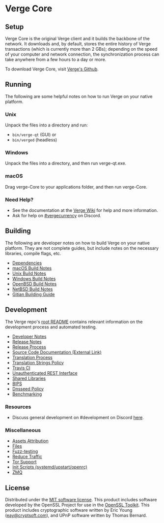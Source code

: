 Verge Core
=============

Setup
---------------------
Verge Core is the original Verge client and it builds the backbone of the network. It downloads and, by default, stores the entire history of Verge transactions (which is currently more than 2 GBs); depending on the speed of your computer and network connection, the synchronization process can take anywhere from a few hours to a day or more.

To download Verge Core, visit [Verge's Github](https://github.com/vergecurrency/VERGE/releases).

Running
---------------------
The following are some helpful notes on how to run Verge on your native platform.

### Unix

Unpack the files into a directory and run:

- `bin/verge-qt` (GUI) or
- `bin/verged` (headless)

### Windows

Unpack the files into a directory, and then run verge-qt.exe.

### macOS

Drag verge-Core to your applications folder, and then run verge-Core.

### Need Help?

* See the documentation at the [Verge Wiki](https://verge.zendesk.com)
for help and more information.
* Ask for help on [#vergecurrency](https://discord.gg/vergecurrency) on Discord.

Building
---------------------
The following are developer notes on how to build Verge on your native platform. They are not complete guides, but include notes on the necessary libraries, compile flags, etc.

- [Dependencies](dependencies.md)
- [macOS Build Notes](build-osx.md)
- [Unix Build Notes](build-unix.md)
- [Windows Build Notes](build-windows.md)
- [OpenBSD Build Notes](build-openbsd.md)
- [NetBSD Build Notes](build-netbsd.md)
- [Gitian Building Guide](gitian-building.md)

Development
---------------------
The Verge repo's [root README](/README.md) contains relevant information on the development process and automated testing.

- [Developer Notes](developer-notes.md)
- [Release Notes](release-notes.md)
- [Release Process](release-process.md)
- [Source Code Documentation (External Link)](https://dev.visucore.com/verge/doxygen/)
- [Translation Process](translation_process.md)
- [Translation Strings Policy](translation_strings_policy.md)
- [Travis CI](travis-ci.md)
- [Unauthenticated REST Interface](REST-interface.md)
- [Shared Libraries](shared-libraries.md)
- [BIPS](bips.md)
- [Dnsseed Policy](dnsseed-policy.md)
- [Benchmarking](benchmarking.md)

### Resources
* Discuss general development on #development on Discord [here](https://discord.gg/vergecurrency).

### Miscellaneous
- [Assets Attribution](assets-attribution.md)
- [Files](files.md)
- [Fuzz-testing](fuzzing.md)
- [Reduce Traffic](reduce-traffic.md)
- [Tor Support](tor.md)
- [Init Scripts (systemd/upstart/openrc)](init.md)
- [ZMQ](zmq.md)

License
---------------------
Distributed under the [MIT software license](/COPYING).
This product includes software developed by the OpenSSL Project for use in the [OpenSSL Toolkit](https://www.openssl.org/). This product includes
cryptographic software written by Eric Young ([eay@cryptsoft.com](mailto:eay@cryptsoft.com)), and UPnP software written by Thomas Bernard.
